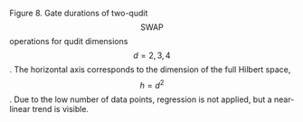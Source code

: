 Figure 8. Gate durations of two-qudit $$\mathrm{SWAP}$$ operations for qudit dimensions $$d=2, 3, 4$$. The horizontal axis corresponds to the dimension of the full Hilbert space, $$h=d^2$$. Due to the low number of data points, regression is not applied, but a near-linear trend is visible.